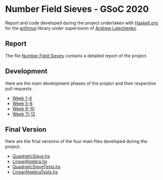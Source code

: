 # Number Field Sieves - GSoC 2020
Report and code developed during the project undertaken with [Haskell.org](https://www.haskell.org/) for the [arithmoi](https://github.com/Bodigrim/arithmoi) library under supervision of [Andrew Lelechenko](https://github.com/Bodigrim).

## Report
The file [Number Field Sieves](https://github.com/folidota/GSoC2020/blob/master/GSoC2020/NumberFieldSieves.pdf) contains a detailed report of the project.

## Development
Here are the main development phases of the project and their respective pull requests.
* [Week 1-4](https://github.com/Bodigrim/arithmoi/pull/202)
* [Week 5-8](https://github.com/Bodigrim/arithmoi/pull/208)
* [Week 9-10](https://github.com/Bodigrim/arithmoi/pull/210)
* [Week 11-12](https://github.com/Bodigrim/arithmoi/pull/211)

## Final Version
Here are the final versions of the four main files developed during the project.
* [QuadraticSieve.hs](https://github.com/Bodigrim/arithmoi/blob/master/Math/NumberTheory/Primes/Factorisation/QuadraticSieve.hs)
* [LinearAlgebra.hs](https://github.com/Bodigrim/arithmoi/blob/master/Math/NumberTheory/Primes/Factorisation/LinearAlgebra.hs)
* [QuadraticSieveTests.hs](https://github.com/Bodigrim/arithmoi/blob/master/test-suite/Math/NumberTheory/Primes/QuadraticSieveTests.hs)
* [LinearAlgebraTests.hs](https://github.com/Bodigrim/arithmoi/blob/master/test-suite/Math/NumberTheory/Primes/LinearAlgebraTests.hs)
